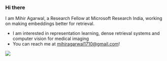 ### Hi there

I am Mihir Agarwal, a Research Fellow at Microsoft Research India, working on making embeddings better for retrieval.

- I am interested in representation learning, dense retrieval systems and computer vision for medical imaging
- You can reach me at mihiragarwal1710@gmail.com!
<!--
**agarwal-mihir/agarwal-mihir** is a ✨ _special_ ✨ repository because its `README.md` (this file) appears on your GitHub profile.

Here are some ideas to get you started:


- 🌱 I’m currently learning ...
- 👯 I’m looking to collaborate on ...
- 🤔 I’m looking for help with ...
- 💬 Ask me about ...
- 📫 How to reach me: ...
- 😄 Pronouns: ...
- ⚡ Fun fact: ...
-->
![](https://komarev.com/ghpvc/?username=agarwal-mihir)
